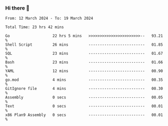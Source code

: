 ### Hi there 👋

<!--
**zhumeme/zhumeme** is a ✨ _special_ ✨ repository because its `README.md` (this file) appears on your GitHub profile.

Here are some ideas to get you started:

- 🔭 I’m currently working on ...
- 🌱 I’m currently learning ...
- 👯 I’m looking to collaborate on ...
- 🤔 I’m looking for help with ...
- 💬 Ask me about ...
- 📫 How to reach me: ...
- 😄 Pronouns: ...
- ⚡ Fun fact: ...
-->

<!--START_SECTION:waka-->

```all_time
From: 12 March 2024 - To: 19 March 2024

Total Time: 23 hrs 42 mins

Go                   22 hrs 5 mins   >>>>>>>>>>>>>>>>>>>>>>>--   93.21 %
Shell Script         26 mins         -------------------------   01.85 %
SQL                  23 mins         -------------------------   01.67 %
Bash                 23 mins         -------------------------   01.66 %
YAML                 12 mins         -------------------------   00.90 %
go.mod               4 mins          -------------------------   00.35 %
GitIgnore file       4 mins          -------------------------   00.30 %
Assembly             0 secs          -------------------------   00.05 %
Text                 0 secs          -------------------------   00.01 %
x86 Plan9 Assembly   0 secs          -------------------------   00.01 %
```

<!--END_SECTION:waka-->

